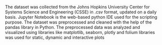 The dataset was collected from the Johns Hopkins University Center for Systems Science and 
Engineering (CSSE) in .csv format, updated on a daily basis. 
Jupyter Notebook is the web-based python IDE used for the scripting purpose.
The dataset was preprocessed and cleaned with the help of the pandas library in Python. The 
preprocessed data was analyzed and visualized using libraries like matplotlib, seaborn, plotly 
and folium libraries was used for static, dynamic and interactive plots
